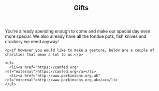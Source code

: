 <section id="gifts">
  <header>
    <h2 class="section-title">Gifts</h2>
  </header>
  <div class="section-content">
    <p>You're already spending enough to come and make our special day even more special. We also already have all the fondue pots, fish knives and crockery we need anyway!</p>

    <p>If however you would like to make a gesture, below are a couple of charities that mean a lot to us.</p>

    <ul>
      <li><a href="https://camfed.org" rel="external">https://camfed.org</a></li>
      <li><a href="http://www.parkinsons.org.uk" rel="external">http://www.parkinsons.org.uk</a></li>
    </ul>
  </div>
</section>